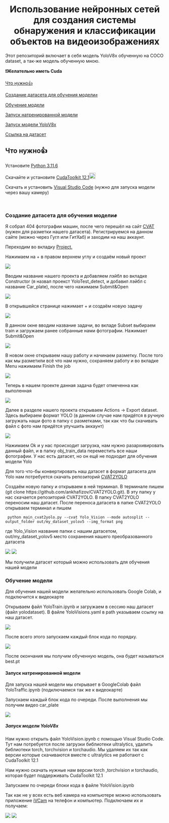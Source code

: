  <h1 align="center">Использование нейронных сетей для создания системы обнаружения и классификации объектов на видеоизображениях</h1>
<p>Этот репозиторий включает в себя модель YoloV8x обученную на COCO dataset, а так-же модель обученную мною.</p>
<b>❗Желательно иметь Cuda</b>

<a href="#part1">Что нужно👍</a><p></p>
<a href="#part2">Создание датасета для обучения модели✊</a><p></p>
<a href="#part3">Обучение модели</a><p></p>
<a href="#part4">Запуск натренированной модели</a><p></p>
<a href="#part5">Запуск модели YoloV8x</a><p></p>
<a href="https://drive.google.com/drive/folders/1cw8_pHgt_QfCEEtuKlI_UNHO9PRXtYg0?usp=sharing">Ссылка на датасет</a>

<h2 id="part1"><b>Что нужно👍</b></h2>

<p>Установите <a href="https://www.python.org/ftp/python/3.11.6/python-3.11.6-amd64.exe">Python 3.11.6</a></p>
<!-- <p>Установите <a href="https://git-scm.com/downloads">Git</a>:octocat:</p> -->
<p>Скачайте и установите <a href="https://developer.nvidia.com/cuda-12-1-0-download-archive">CudaToolkit 12.1</a><img src="https://cdn.icon-icons.com/icons2/2107/PNG/512/file_type_cuda_icon_130656.png" style="width: 20px; height: 20px;"></p>
<p>Скачать и установить <a href="https://code.visualstudio.com/download">Visual Studio Code</a> (нужно для запуска модели через вашу камеру)</p>
<p><br></p>

<h3 id="part2">Создание датасета для обучения модели✊</h3>
<p>Я собрал 404 фотографии машин, после чего перешёл на сайт <a href="https://app.cvat.ai/tasks?page=1">CVAT </a>(нужен для разметки нашего датасета). Регистрируемся на данном сайте (можно через Гугл или ГитХаб) и заходим на наш аккаунт. <p></p>Переходим во вкладку <a href="https://app.cvat.ai/projects">Project.</a></p>
<p>Нажимаем на + в правом верхнем углу и создаём новый проект</p>
<img src="https://raw.githubusercontent.com/XiLiCe/Lab_Ilmir/cd00f8f5e5355e6352a6fe4b827060c9180282f6/+.png">
<p>Вводим название нашего проекта и добавляем лэйбл во вкладке Constructor (я назвал проекст YoloTest_detect, и добавил лэйбл с название Car_plate), после чего нажимаем Submit&Open</p>
<img src="https://github.com/XiLiCe/Lab_Ilmir/blob/XiLiCe-screenshots/1.png?raw=true">
<p>В открывшейся странице нажимает + и создаём новую задачу</p>
<img src="https://github.com/XiLiCe/Lab_Ilmir/blob/XiLiCe-screenshots/2.png?raw=true">

<p>В данном окне вводим название задачи, во вкладе Subset выбираем train и загружаем ранее собранные нами фотографии. Нажимает Submit&Open</p>
<img src="https://github.com/XiLiCe/Lab_Ilmir/blob/XiLiCe-screenshots/3.png?raw=true">

<p>В новом окне открываем нашу работу и начинаем разметку. После того как мы разметили всё что нам нужно, сохраняем работу и во вкладке Menu нажимаем Finish the job</p>
<img src="https://github.com/XiLiCe/Lab_Ilmir/blob/XiLiCe-screenshots/4.png?raw=true">

<p>Теперь в нашем проекте данная задача будет отмеченна как выполенная</p>
<img src="https://github.com/XiLiCe/Lab_Ilmir/blob/XiLiCe-screenshots/5.png?raw=true">

<p>Далее в разделе нашего проекта открываем Actions -> Export dataset. Здесь выбираем формат YOLO (в данном случае нам придётся в ручную загружать наши фото в папку с разметками, так как что бы скачивать файл с фото нам придётся улучшить аккаунт)</p>
<img src="https://github.com/XiLiCe/Lab_Ilmir/blob/XiLiCe-screenshots/6.png?raw=true">


<p>Нажимаем Ok и у нас происходит загрузка, нам нужно разархивировать данный файл, и в папку obj_train_data переместить все наши фотографии. У нас есть датасет, но он ещё не подходит для обучения модели Yolo</p><p></p>
<p>Для того что-бы конвертировать наш датасет в формат датасета для Yolo нам потребуется скачать репозиторий <a href="https://github.com/ankhafizov/CVAT2YOLO">CVAT2YOLO</a></p>
<p>Создаём новую папку и открываем в ней терминал. В терминале пишем (git clone https://github.com/ankhafizov/CVAT2YOLO.git). В эту папку у нас скачается репозиторий CVAT2YOLO. В папку CVAT2YOLO переносим наш датасет. После переноса датасета в папке CVAT2YOLO открываем терминал и пишем

```
 python main_cvat2yolo.py --cvat Yolo_Vision --mode autosplit --output_folder out/my_dataset_yolov5 --img_format png
```
 
 где Yolo_Vision название папки с нашим датасетом, out/my_dataset_yolov5 место сохранения нашего преобразованного датасета</p>
<img src="https://github.com/XiLiCe/Lab_Ilmir/blob/XiLiCe-screenshots/7.png?raw=true">
<img src="https://github.com/XiLiCe/Lab_Ilmir/blob/XiLiCe-screenshots/8.png?raw=true">
<p>Мы получили датасет который можно использовать для обучения нашей модели</p>

<h3 id="part3">Обучение модели</h3>

<p>Для обучения нашей модели желательно использовать Google Colab, и подключится к видеокарте</p><p></p>
<p>Открываем файл YoloTrain.ipynb и загружаем в сессию наш датасет (файл yolodataset). В файле YoloVisions.yaml в path указываем ссылку на наш датасет. </p>
<img src="https://github.com/XiLiCe/Lab_Ilmir/blob/XiLiCe-screenshots/9.png?raw=true">

<p>После всего этого запускаем каждый блок кода по порядку.</p>
<img src="https://github.com/XiLiCe/Lab_Ilmir/blob/XiLiCe-screenshots/10.png?raw=true">

<p>После окончания мы получим обученную модель, она будет называться best.pt</p>

<h4 id="part4">Запуск натренированной модели</h4>
<p>Для запуска нашей модели мы открывает в GoogleColab файл YoloTraffic.ipynb (подключаемся так же к видеокарте)</p><p></p>
<p>Запускаем каждый блок кода по очереди. После выполнения мы получим видео car_plate</p>
<img src="https://github.com/XiLiCe/Lab_Ilmir/blob/XiLiCe-screenshots/11.png?raw=true">

<h5 id="part5">Запуск модели YoloV8x</h5>
<p>Нам нужно открыть файл YoloVision.ipynb с помощью Visual Studio Code. Тут нам потребуется после загрузки библиотеки ultralytics, удалить библиотеки torch, torchvision и torchaudio. Мы удаляем их так как версии которые скачиваются вместе с ultralytics не работают с CudaToolkit 12.1</p><p></p>
<p>Нам нужно скачать нужные нам версии torch ,torchvision и torchaudio, которая будет поддерживать CudaToolkit 12.1</p>
<p>Запускаем по очереди блоки кода в файле YoloVision.ipynb</p><p></p>

<p>Так как не у всех есть веб камера на компьютере можно использовать приложение <a href="https://ivcam.softonic.ru/">iVCam</a> на телефон и компьютер. Подключаем их и получаем: </p>
<img src="https://github.com/XiLiCe/Lab_Ilmir/blob/XiLiCe-screenshots/12.png?raw=true">
<img src="https://github.com/XiLiCe/Lab_Ilmir/blob/XiLiCe-screenshots/13.png?raw=true">
